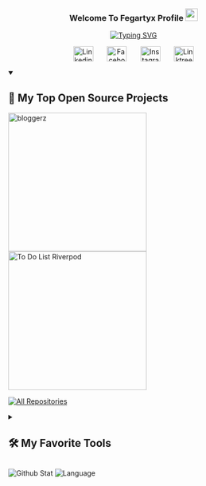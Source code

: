 <h3 align='center'>
Welcome To Fegartyx Profile <img src="https://raw.githubusercontent.com/MartinHeinz/MartinHeinz/master/wave.gif" width="25px">
</h3>

<p align='center'>
<a href="https://git.io/typing-svg"><img src="https://readme-typing-svg.demolab.com?font=Roboto&pause=1000&center=true&random=false&width=435&lines=Web+Dev+and+Mobile+App+Dev;Mobile+App+Using+Flutter+and+Kotlin;Web+Dev+Using+Laravel;Always+Learning+New+Things" alt="Typing SVG" /></a>
</p>

<p align='center'>
<a href="https://linkedin.com/in/muhammad-ferary-04a0b6219/" target="_blank" rel="noopener noreferrer"><img align="center" src="https://raw.githubusercontent.com/rahuldkjain/github-profile-readme-generator/master/src/images/icons/Social/linked-in-alt.svg" alt="Linkedin" height="30" width="40" /></a>
&#8287;&#8287;&#8287;&#8287;&#8287;
<a href="https://fb.com/muhammad.siregar.31/" target="_blank" rel="noopener noreferrer"><img align="center" src="https://raw.githubusercontent.com/rahuldkjain/github-profile-readme-generator/master/src/images/icons/Social/facebook.svg" alt="Facebook" height="30" width="40" /></a>
&#8287;&#8287;&#8287;&#8287;&#8287;
<a href="https://instagram.com/gartyxcod/" target="_blank" rel="noopener noreferrer"><img align="center" src="https://raw.githubusercontent.com/rahuldkjain/github-profile-readme-generator/master/src/images/icons/Social/instagram.svg" alt="Instagram" height="30" width="40" /></a>
&#8287;&#8287;&#8287;&#8287;&#8287;
<a href="https://linktr.ee/fegar" target="_blank" rel="noopener noreferrer"><img align="center" src="https://www.freelogovectors.net/wp-content/uploads/2022/01/linktree-logo-freelogovectors.net_.png" alt="Linktree" height="30" width="40" /></a>
</p>

<details open> 
  <summary><h2>📘 My Top Open Source Projects</h2></summary>
  
  <p align="left">
    <a href="https://github.com/Fegartyx/bloggerz"><img width="278" src="https://denvercoder1-github-readme-stats.vercel.app/api/pin/?username=Fegartyx&repo=bloggerz&theme=react&bg_color=1F222E&title_color=F85D7F&hide_border=true&icon_color=F8D866&show_icons=false" alt="bloggerz"></a>
    <a href="https://github.com/Fegartyx/to_do_list_riverpod"><img width="278" src="https://denvercoder1-github-readme-stats.vercel.app/api/pin/?username=Fegartyx&repo=to_do_list_riverpod&theme=react&bg_color=1F222E&title_color=F85D7F&hide_border=true&icon_color=F8D866&show_icons=false" alt="To Do List Riverpod"></a>
    
<!--     <a href="https://github.com/DenverCoder1/latex-gboard-dictionary"><img width="278" src="https://denvercoder1-github-readme-stats.vercel.app/api/pin/?username=DenverCoder1&repo=latex-gboard-dictionary&theme=react&bg_color=1F222E&title_color=F85D7F&hide_border=true&icon_color=F8D866&show_icons=false&show_description=false" alt="latex-gboard-dictionary"></a>
    <a href="https://github.com/DenverCoder1/minimalistic-wallpaper-collection"><img width="278" src="https://denvercoder1-github-readme-stats.vercel.app/api/pin/?username=DenverCoder1&repo=minimalistic-wallpaper&theme=react&bg_color=1F222E&title_color=F85D7F&hide_border=true&icon_color=F8D866&show_icons=false&show_description=false" alt="minimalistic-wallpaper-collection"></a> -->
  </p>

  <a href="https://github.com/Fegartyx?tab=repositories&sort=stargazers"><img alt="All Repositories" title="All Repositories" src="https://custom-icon-badges.demolab.com/badge/-Click%20Here%20For%20All%20My%20Repos-1F222E?style=for-the-badge&logoColor=white&logo=repo"/></a>
</details>

<details> 
  <summary><h2>🛠️ My Favorite Tools</h2></summary>
  <!-- Some badges are from https://github.com/Ileriayo/markdown-badges -->

  <h3>👨‍💻 Programming Languages</h3>

  <p>
      <a href="#"><img alt="Kotlin" src="https://img.shields.io/badge/kotlin-%237F52FF.svg?style=for-the-badge&logo=kotlin&logoColor=white"></a>
      <a href="#"><img alt="Java" src="https://img.shields.io/badge/java-%23ED8B00.svg?style=for-the-badge&logo=openjdk&logoColor=white"></a>
      <a href="#"><img alt="Dart" src="https://img.shields.io/badge/dart-%230175C2.svg?style=for-the-badge&logo=dart&logoColor=white"></a>
      <a href="#"><img alt="PHP" src="https://img.shields.io/badge/php-%23777BB4.svg?style=for-the-badge&logo=php&logoColor=white"></a>
      <a href="#"><img alt="C++" src="https://img.shields.io/badge/C%2B%2B-00599C?style=for-the-badge&logo=c%2B%2B&logoColor=white"></a>
      <a href="#"><img alt="Rust" src="https://img.shields.io/badge/Rust-000000?style=for-the-badge&logo=rust&logoColor=white"></a>
  </p>

  <h3>🧰 Frameworks and Libraries</h3>

  <p>
      <a href="#"><img alt="Bootstrap" src="https://img.shields.io/badge/bootstrap-%238511FA.svg?style=for-the-badge&logo=bootstrap&logoColor=white"></a>
      <a href="#"><img alt="Laravel" src="https://img.shields.io/badge/laravel-%23FF2D20.svg?style=for-the-badge&logo=laravel&logoColor=white"></a>
      <a href="#"><img alt="Flutter" src="https://img.shields.io/badge/Flutter-%2302569B.svg?style=for-the-badge&logo=Flutter&logoColor=white"></a>
  </p>

  <h3>🗄️ Databases</h3>

  <p>
      <a href="#"><img alt="MySQL" src="https://img.shields.io/badge/MySQL-00f.svg?logo=mysql&logoColor=white"></a>
      <a href="#"><img alt="Notion" src="https://img.shields.io/badge/Notion-010101.svg?logo=notion&logoColor=white"></a>
      <a href="#"><img alt="SQLite" src ="https://img.shields.io/badge/SQLite-07405e.svg?logo=sqlite&logoColor=white"></a>
  </p>
</details>

![Github Stat](https://github-readme-stats.vercel.app/api?username=Fegartyx&show_icons=true&icon_color=0096FF&hide_border=true&bg_color=0000&text_color=0096FF&title_color=7494EA)
![Language](https://github-readme-stats.vercel.app/api/top-langs/?username=Fegartyx&layout=compact&hide_border=true&bg_color=0000&text_color=0096FF&title_color=7494EA)



